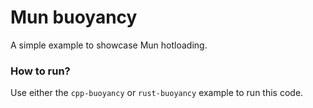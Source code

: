 # Mun buoyancy

A simple example to showcase Mun hotloading.

### How to run?

Use either the `cpp-buoyancy` or `rust-buoyancy` example to run this code. 
